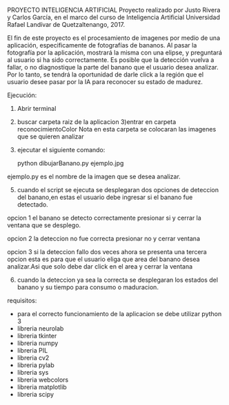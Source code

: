 PROYECTO INTELIGENCIA ARTIFICIAL
Proyecto realizado por Justo Rivera y Carlos García, en el marco del curso de Inteligencia Artificial
Universidad Rafael Landívar de Quetzaltenango, 2017.

El fin de este proyecto es el procesamiento de imagenes por medio de una aplicación,
especificamente de fotografías de bananos. Al pasar la fotografía por la aplicación,
mostrará la misma con una elipse, y preguntará al usuario si ha sido correctamente.
Es posible que la detección vuelva a fallar, o no diagnostique la parte del banano
que el usuario desea analizar. Por lo tanto, se tendrá la oportunidad de darle click
a la región que el usuario desee pasar por la IA para reconocer su estado de madurez.


Ejecución:

1) Abrir terminal
2) buscar carpeta raiz de la aplicacion
3)entrar en carpeta reconocimientoColor
	Nota en esta carpeta se colocaran las imagenes que se quieren analizar
4) ejecutar el siguiente comando:

	python dibujarBanano.py ejemplo.jpg

ejemplo.py es el nombre de la imagen que se desea analizar.

5) cuando el script se ejecuta se desplegaran dos opciones de deteccion del banano,en estas el usuario debe ingresar
 si el banano fue detectado.

 opcion 1
	el banano se detecto correctamente presionar si y cerrar la ventana que se desplego.
	
 opcion 2
	la deteccion no fue correcta presionar no y  cerrar ventana

 opcion 3
	si la deteccion fallo dos veces ahora se presenta una tercera opcion esta es para que el usuario eliga que area del 
	banano desea analizar.Asi que solo debe dar click en el area y cerrar la ventana

6) cuando la deteccion ya sea la correcta se desplegaran los estados del banano y su tiempo para consumo o maduracion.
	

requisitos:

- para el correcto funcionamiento de la aplicacion se debe utilizar python 3
- libreria neurolab
- libreria tkinter
- libreria numpy
- libreria PIL
- libreria cv2
- libreria pylab
- libreria sys 
- libreria webcolors
- libreria matplotlib
- libreria scipy



